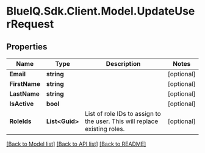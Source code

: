 # BlueIQ.Sdk.Client.Model.UpdateUserRequest

## Properties

Name | Type | Description | Notes
------------ | ------------- | ------------- | -------------
**Email** | **string** |  | [optional] 
**FirstName** | **string** |  | [optional] 
**LastName** | **string** |  | [optional] 
**IsActive** | **bool** |  | [optional] 
**RoleIds** | **List&lt;Guid&gt;** | List of role IDs to assign to the user. This will replace existing roles. | [optional] 

[[Back to Model list]](../../README.md#documentation-for-models) [[Back to API list]](../../README.md#documentation-for-api-endpoints) [[Back to README]](../../README.md)

